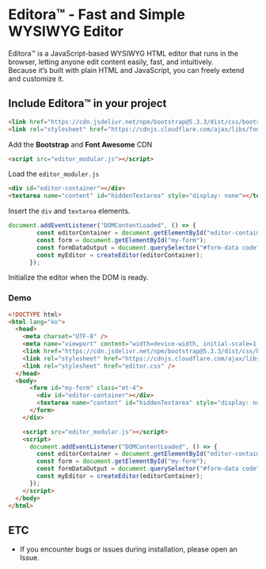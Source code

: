 # Editora™ - Fast and Simple WYSIWYG Editor
Editora™ is a JavaScript-based WYSIWYG HTML editor that runs in the browser, letting anyone edit content easily, fast, and intuitively.  
Because it’s built with plain HTML and JavaScript, you can freely extend and customize it.

## Include Editora™ in your project
```html
<link href="https://cdn.jsdelivr.net/npm/bootstrap@5.3.3/dist/css/bootstrap.min.css" rel="stylesheet"/>
<link rel="stylesheet" href="https://cdnjs.cloudflare.com/ajax/libs/font-awesome/6.5.2/css/all.min.css"/>
```
Add the **Bootstrap** and **Font Awesome** CDN
```html
<script src="editor_modular.js"></script>
```
Load the <code>editor_moduler.js</code> 
```html
<div id="editor-container"></div>
<textarea name="content" id="hiddenTextarea" style="display: none"></textarea>
```
Insert the <code>div</code> and <code>textarea</code> elements.
```js
document.addEventListener("DOMContentLoaded", () => {
        const editorContainer = document.getElementById("editor-container");
        const form = document.getElementById("my-form");
        const formDataOutput = document.querySelector("#form-data code");
        const myEditor = createEditor(editorContainer);
      });
```
Initialize the editor when the DOM is ready.
### Demo
```html
<!DOCTYPE html>
<html lang="ko">
  <head>
    <meta charset="UTF-8" />
    <meta name="viewport" content="width=device-width, initial-scale=1.0" />
    <link href="https://cdn.jsdelivr.net/npm/bootstrap@5.3.3/dist/css/bootstrap.min.css" rel="stylesheet"/>
    <link rel="stylesheet" href="https://cdnjs.cloudflare.com/ajax/libs/font-awesome/6.5.2/css/all.min.css"/>
    <link rel="stylesheet" href="editor.css" />
  </head>
  <body>
      <form id="my-form" class="mt-4">
        <div id="editor-container"></div>
        <textarea name="content" id="hiddenTextarea" style="display: none"></textarea>
      </form>
    </div>

    <script src="editor_modular.js"></script>
    <script>
      document.addEventListener("DOMContentLoaded", () => {
        const editorContainer = document.getElementById("editor-container");
        const form = document.getElementById("my-form");
        const formDataOutput = document.querySelector("#form-data code");
        const myEditor = createEditor(editorContainer);
      });
    </script>
  </body>
</html>
```
## ETC
* If you encounter bugs or issues during installation, please open an Issue.
